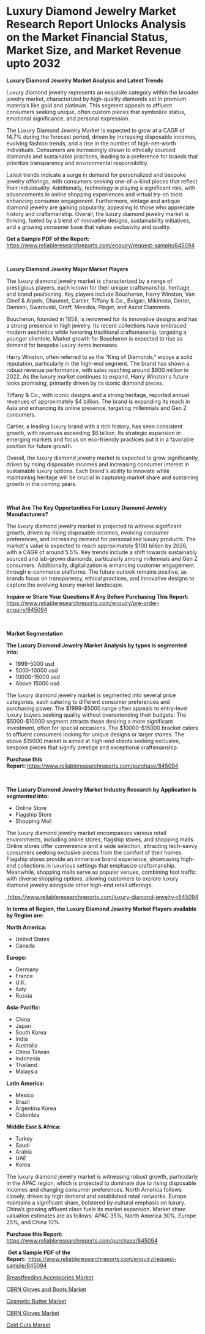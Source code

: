 <p><h1>Luxury Diamond Jewelry Market Research Report Unlocks Analysis on the Market Financial Status, Market Size, and Market Revenue upto 2032</h1></p><p><strong>Luxury Diamond Jewelry Market Analysis and Latest Trends</strong></p>
<p><p>Luxury diamond jewelry represents an exquisite category within the broader jewelry market, characterized by high-quality diamonds set in premium materials like gold and platinum. This segment appeals to affluent consumers seeking unique, often custom pieces that symbolize status, emotional significance, and personal expression.</p><p>The Luxury Diamond Jewelry Market is expected to grow at a CAGR of 14.7% during the forecast period, driven by increasing disposable incomes, evolving fashion trends, and a rise in the number of high-net-worth individuals. Consumers are increasingly drawn to ethically sourced diamonds and sustainable practices, leading to a preference for brands that prioritize transparency and environmental responsibility.</p><p>Latest trends indicate a surge in demand for personalized and bespoke jewelry offerings, with consumers seeking one-of-a-kind pieces that reflect their individuality. Additionally, technology is playing a significant role, with advancements in online shopping experiences and virtual try-on tools enhancing consumer engagement. Furthermore, vintage and antique diamond jewelry are gaining popularity, appealing to those who appreciate history and craftsmanship. Overall, the luxury diamond jewelry market is thriving, fueled by a blend of innovative designs, sustainability initiatives, and a growing consumer base that values exclusivity and quality.</p></p>
<p><strong>Get a Sample PDF of the Report:&nbsp;</strong> <a href="https://www.reliableresearchreports.com/enquiry/request-sample/845094?utm_campaign=12&utm_medium=2&utm_source=Github&utm_content=ia&utm_term=08022025&utm_id=luxury-diamond-jewelry">https://www.reliableresearchreports.com/enquiry/request-sample/845094</a></p>
<p>&nbsp;</p>
<p><strong>Luxury Diamond Jewelry Major Market Players</strong></p>
<p><p>The luxury diamond jewelry market is characterized by a range of prestigious players, each known for their unique craftsmanship, heritage, and brand positioning. Key players include Boucheron, Harry Winston, Van Cleef & Arpels, Chaumet, Cartier, Tiffany & Co., Bvlgari, Mikimoto, Derier, Damiani, Swarovski, Graff, Messika, Piaget, and Ascot Diamonds.</p><p>Boucheron, founded in 1858, is renowned for its innovative designs and has a strong presence in high jewelry. Its recent collections have embraced modern aesthetics while honoring traditional craftsmanship, targeting a younger clientele. Market growth for Boucheron is expected to rise as demand for bespoke luxury items increases.</p><p>Harry Winston, often referred to as the “King of Diamonds,” enjoys a solid reputation, particularly in the high-end segment. The brand has shown a robust revenue performance, with sales reaching around $900 million in 2022. As the luxury market continues to expand, Harry Winston's future looks promising, primarily driven by its iconic diamond pieces.</p><p>Tiffany & Co., with iconic designs and a strong heritage, reported annual revenues of approximately $4 billion. The brand is expanding its reach in Asia and enhancing its online presence, targeting millennials and Gen Z consumers.</p><p>Cartier, a leading luxury brand with a rich history, has seen consistent growth, with revenues exceeding $6 billion. Its strategic expansion in emerging markets and focus on eco-friendly practices put it in a favorable position for future growth.</p><p>Overall, the luxury diamond jewelry market is expected to grow significantly, driven by rising disposable incomes and increasing consumer interest in sustainable luxury options. Each brand's ability to innovate while maintaining heritage will be crucial in capturing market share and sustaining growth in the coming years.</p></p>
<p>&nbsp;</p>
<p><strong>What Are The Key Opportunities For Luxury Diamond Jewelry Manufacturers?</strong></p>
<p><p>The luxury diamond jewelry market is projected to witness significant growth, driven by rising disposable incomes, evolving consumer preferences, and increasing demand for personalized luxury products. The market's value is expected to reach approximately $100 billion by 2026, with a CAGR of around 5.5%. Key trends include a shift towards sustainably sourced and lab-grown diamonds, particularly among millennials and Gen Z consumers. Additionally, digitalization is enhancing customer engagement through e-commerce platforms. The future outlook remains positive, as brands focus on transparency, ethical practices, and innovative designs to capture the evolving luxury market landscape.</p></p>
<p><strong>Inquire or Share Your Questions If Any Before Purchasing This Report:</strong> <a href="https://www.reliableresearchreports.com/enquiry/pre-order-enquiry/845094?utm_campaign=12&utm_medium=2&utm_source=Github&utm_content=ia&utm_term=08022025&utm_id=luxury-diamond-jewelry">https://www.reliableresearchreports.com/enquiry/pre-order-enquiry/845094</a></p>
<p>&nbsp;</p>
<p><strong>Market Segmentation</strong></p>
<p><strong>The Luxury Diamond Jewelry Market Analysis by types is segmented into:</strong></p>
<p><ul><li>1999-5000 usd</li><li>5000-10000 usd</li><li>10000-15000 usd</li><li>Above 15000 usd</li></ul></p>
<p><p>The luxury diamond jewelry market is segmented into several price categories, each catering to different consumer preferences and purchasing power. The $1999-$5000 range often appeals to entry-level luxury buyers seeking quality without overextending their budgets. The $5000-$10000 segment attracts those desiring a more significant investment, often for special occasions. The $10000-$15000 bracket caters to affluent consumers looking for unique designs or larger stones. The above $15000 market is aimed at high-end clients seeking exclusive, bespoke pieces that signify prestige and exceptional craftsmanship.</p></p>
<p><strong>Purchase this Report:&nbsp;</strong><a href="https://www.reliableresearchreports.com/purchase/845094?utm_campaign=12&utm_medium=2&utm_source=Github&utm_content=ia&utm_term=08022025&utm_id=luxury-diamond-jewelry">https://www.reliableresearchreports.com/purchase/845094</a></p>
<p>&nbsp;</p>
<p><strong>The Luxury Diamond Jewelry Market Industry Research by Application is segmented into:</strong></p>
<p><ul><li>Online Store</li><li>Flagship Store</li><li>Shopping Mall</li></ul></p>
<p><p>The luxury diamond jewelry market encompasses various retail environments, including online stores, flagship stores, and shopping malls. Online stores offer convenience and a wide selection, attracting tech-savvy consumers seeking exclusive pieces from the comfort of their homes. Flagship stores provide an immersive brand experience, showcasing high-end collections in luxurious settings that emphasize craftsmanship. Meanwhile, shopping malls serve as popular venues, combining foot traffic with diverse shopping options, allowing customers to explore luxury diamond jewelry alongside other high-end retail offerings.</p></p>
<p><a href="https://www.reliableresearchreports.com/luxury-diamond-jewelry-r845094?utm_campaign=12&utm_medium=2&utm_source=Github&utm_content=ia&utm_term=08022025&utm_id=luxury-diamond-jewelry">&nbsp;https://www.reliableresearchreports.com/luxury-diamond-jewelry-r845094</a></p>
<p><strong>In terms of Region, the Luxury Diamond Jewelry Market Players available by Region are:</strong></p>
<p>
    <p> <strong> North America: </strong>
        <ul>
            <li>United States</li>
            <li>Canada</li>
        </ul>
        </p> 
    <p> <strong> Europe: </strong>
        <ul>
            <li>Germany</li>
            <li>France</li>
            <li>U.K.</li>
            <li>Italy</li>
            <li>Russia</li>
        </ul>
        </p> 
    <p> <strong> Asia-Pacific: </strong>
        <ul>
            <li>China</li>
            <li>Japan</li>
            <li>South Korea</li>
            <li>India</li>
            <li>Australia</li>
            <li>China Taiwan</li>
            <li>Indonesia</li>
            <li>Thailand</li>
            <li>Malaysia</li>
        </ul>
        </p> 
    <p> <strong> Latin America: </strong>
        <ul>
            <li>Mexico</li>
            <li>Brazil</li>
            <li>Argentina Korea</li>
            <li>Colombia</li>
        </ul>
        </p> 
    <p> <strong> Middle East & Africa: </strong>
        <ul>
            <li>Turkey</li>
            <li>Saudi</li>
            <li>Arabia</li>
            <li>UAE</li>
            <li>Korea</li>
        </ul>
    </p>
    </p>
<p><p>The luxury diamond jewelry market is witnessing robust growth, particularly in the APAC region, which is projected to dominate due to rising disposable incomes and changing consumer preferences. North America follows closely, driven by high demand and established retail networks. Europe maintains a significant share, bolstered by cultural emphasis on luxury. China’s growing affluent class fuels its market expansion. Market share valuation estimates are as follows: APAC 35%, North America 30%, Europe 25%, and China 10%.</p></p>
<p><strong>Purchase this Report: </strong><a href="https://www.reliableresearchreports.com/purchase/845094?utm_campaign=12&utm_medium=2&utm_source=Github&utm_content=ia&utm_term=08022025&utm_id=luxury-diamond-jewelry">https://www.reliableresearchreports.com/purchase/845094</a></p>
<p>&nbsp;<strong>Get a Sample PDF of the Report:&nbsp;&nbsp;</strong><a href="https://www.reliableresearchreports.com/enquiry/request-sample/845094?utm_campaign=12&utm_medium=2&utm_source=Github&utm_content=ia&utm_term=08022025&utm_id=luxury-diamond-jewelry">https://www.reliableresearchreports.com/enquiry/request-sample/845094</a></p>
<p><strong></strong></p>
<p><p><a href="https://github.com/katonmarti489/Market-Research-Report-List-1/blob/main/breastfeeding-accessories-market.md?utm_campaign=12&utm_medium=2&utm_source=Github&utm_content=ia&utm_term=08022025&utm_id=luxury-diamond-jewelry">Breastfeeding Accessories Market</a></p><p><a href="https://github.com/nemcemakoi/Market-Research-Report-List-1/blob/main/cbrn-gloves-and-boots-market.md?utm_campaign=12&utm_medium=2&utm_source=Github&utm_content=ia&utm_term=08022025&utm_id=luxury-diamond-jewelry">CBRN Gloves and Boots Market</a></p><p><a href="https://github.com/sadithsondah72/Market-Research-Report-List-1/blob/main/cosmetic-butter-market.md?utm_campaign=12&utm_medium=2&utm_source=Github&utm_content=ia&utm_term=08022025&utm_id=luxury-diamond-jewelry">Cosmetic Butter Market</a></p><p><a href="https://github.com/rushanday/Market-Research-Report-List-1/blob/main/cbrn-gloves-market.md?utm_campaign=12&utm_medium=2&utm_source=Github&utm_content=ia&utm_term=08022025&utm_id=luxury-diamond-jewelry">CBRN Gloves Market</a></p><p><a href="https://github.com/mshiradeth/Market-Research-Report-List-1/blob/main/cold-cuts-market.md?utm_campaign=12&utm_medium=2&utm_source=Github&utm_content=ia&utm_term=08022025&utm_id=luxury-diamond-jewelry">Cold Cuts Market</a></p></p>